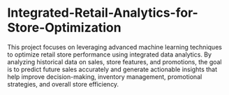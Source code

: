 # Integrated-Retail-Analytics-for-Store-Optimization
This project focuses on leveraging advanced machine learning techniques to optimize retail store performance using integrated data analytics.
By analyzing historical data on sales, store features, and promotions, the goal is to predict future sales accurately and generate actionable insights that help improve decision-making, inventory management, promotional strategies, and overall store efficiency.

